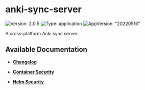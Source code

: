 # anki-sync-server

![Version: 2.0.5](https://img.shields.io/badge/Version-2.0.5-informational?style=flat-square) ![Type: application](https://img.shields.io/badge/Type-application-informational?style=flat-square) ![AppVersion: "20220516"](https://img.shields.io/badge/AppVersion-"20220516"-informational?style=flat-square)

A cross-platform Anki sync server.

## Available Documentation

- [**Changelog**](CHANGELOG)

- [**Container Security**](container-security)

- [**Helm Security**](helm-security)

